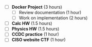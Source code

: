 - [ ] **Docker Project** (3 hours)
  - [ ] Review documentation (1 hour)
  - [ ] Work on implementation (2 hours)
- [ ] **Calc HW** (1.5 hours)
- [ ] **Physics HW** (1.5 hours)
- [ ] **CCDC practice** (1 hour)
- [ ] **CISO website CTF** (1 hour)
